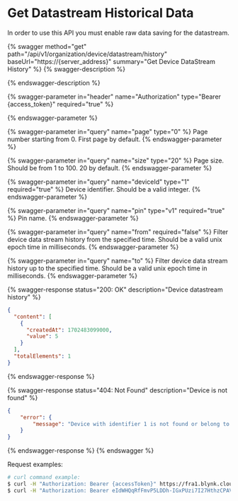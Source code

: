 # Get Datastream Historical Data

In order to use this API you must enable raw data saving for the datastream.

{% swagger method="get" path="/api/v1/organization/device/datastream/history" baseUrl="https://{server_address}" summary="Get Device DataStream History" %}
{% swagger-description %}

{% endswagger-description %}

{% swagger-parameter in="header" name="Authorization" type="Bearer {access_token}" required="true" %}

{% endswagger-parameter %}

{% swagger-parameter in="query" name="page" type="0" %}
Page number starting from 0. First page by default.
{% endswagger-parameter %}

{% swagger-parameter in="query" name="size" type="20" %}
Page size. Should be from 1 to 100. 20 by default.
{% endswagger-parameter %}

{% swagger-parameter in="query" name="deviceId" type="1" required="true" %}
Device identifier. Should be a valid integer.
{% endswagger-parameter %}

{% swagger-parameter in="query" name="pin" type="v1" required="true" %}
Pin name.
{% endswagger-parameter %}

{% swagger-parameter in="query" name="from" required="false" %}
Filter device data stream history from the specified time. Should be a valid unix epoch time in milliseconds.
{% endswagger-parameter %}

{% swagger-parameter in="query" name="to" %}
Filter device data stream history up to the specified time. Should be a valid unix epoch time in milliseconds.
{% endswagger-parameter %}

{% swagger-response status="200: OK" description="Device datastream history" %}
```json
{
  "content": [
    {
      "createdAt": 1702483099000,
      "value": 5
    }
  ],
  "totalElements": 1
}
```
{% endswagger-response %}

{% swagger-response status="404: Not Found" description="Device is not found" %}
```json
{
    "error": {
        "message": "Device with identifier 1 is not found or belong to another organization."
    }
}
```
{% endswagger-response %}
{% endswagger %}

Request examples:

```bash
# curl command example:
$ curl -H "Authorization: Bearer {accessToken}" https://fra1.blynk.cloud/api/v1/organization/device/datastream/history?deviceId=1&pin=v1
$ curl -H "Authorization: Bearer eIdWHQqRfFmvP5LDDh-IGxPUzi7I27HthzCPAVmS" https://fra1.blynk.cloud/api/v1/organization/device/datastream/history?deviceId=1&pin=v1
```
